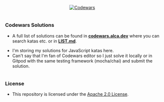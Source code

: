 <p align="center">
  <a href="https://www.codewars.com/users/Alcadramin" target="_blank">
    <img src="https://www.codewars.com/users/Alcadramin/badges/large" alt="Codewars" />
  </a>
</p>

#

### Codewars Solutions

- A full list of solutions can be found in **[codewars.alca.dev](https://codewars.alca.dev)** where you can search katas etc. or in **[LIST.md](LIST.md)**.

* I'm storing my solutions for JavaScript katas here.
* Can't say that I'm fan of Codewars editor so I just solve it locally or in Gitpod with the same testing framework (mocha/chai) and submit the solution.

#

### License

- This repository is licensed under the [Apache 2.0 License](LICENSE.md).
